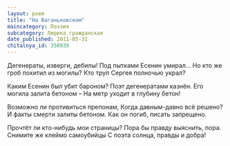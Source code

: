 ```yaml
---
layout: poem
title: "На Ваганьковском"
maincategory: Поэзия
subcategory: Лирика гражданская
date_published: 2011-05-31
chitalnya_id: 350939
---
```




Дегенераты, изверги, дебилы!
Под пытками Есенин умирал...
Но кто же гроб похитил из могилы?
Кто труп Сергея полночью украл?

Каким Есенин был убит бароном?
Поэт дегенератами казнён.
Его могила залита бетоном –
На метр уходит в глубину бетон!

Возможно ли противиться препонам,
Когда давным-давно всё решено?
И факты смерти залиты бетоном.
Как он погиб, писать запрещено.

Прочтёт ли кто-нибудь мои страницы?
Пора бы правду выяснить, пора.
Снимите же клеймо самоубийцы
С поэта солнца, правды и добра!






